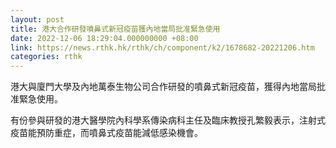 ```yaml
---
layout: post
title: 港大合作研發噴鼻式新冠疫苗獲內地當局批准緊急使用
date: 2022-12-06 18:29:04.000000000 +08:00
link: https://news.rthk.hk/rthk/ch/component/k2/1678682-20221206.htm
categories: rthk
---
```


港大與廈門大學及內地萬泰生物公司合作研發的噴鼻式新冠疫苗，獲得內地當局批准緊急使用。

有份參與研發的港大醫學院內科學系傳染病科主任及臨床教授孔繁毅表示，注射式疫苗能預防重症，而噴鼻式疫苗能減低感染機會。
